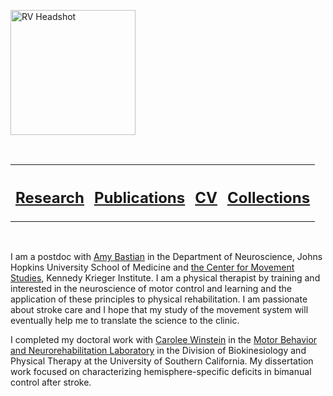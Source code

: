 <!-- ---
# 
# title: Rini Varghese
--- -->

<p align="left">
  <img width="200" src="https://raw.githubusercontent.com/rinivarg/rinivarg.github.io/main/_data/RVarghese_professional-removebg_smaller_even.jpg" 
  alt="RV Headshot">
</p>
<br>
<table><tr><th>
 
## [Research](http://rinivarg.github.io/research/)</th><th>
## [Publications](http://rinivarg.github.io/publications/)</th><th>
## [CV](http://rinivarg.github.io/cv/)</th><th>
## [Collections](http://rinivarg.github.io/collections/)</th>
  
<tr></table>
<br>
  
I am a postdoc with [Amy Bastian](https://www.hopkinsmedicine.org/profiles/details/amy-bastian) in the Department of Neuroscience, Johns Hopkins University School of Medicine and [the Center for Movement Studies](https://www.kennedykrieger.org/research/centers-labs-cores/center-for-movement-studies), Kennedy Krieger Institute. I am a physical therapist by training and interested in the neuroscience of motor control and learning and the application of these principles to physical rehabilitation. I am passionate about stroke care and I hope that my study of the movement system will eventually help me to translate the science to the clinic. 

I completed my doctoral work with [Carolee Winstein](https://pt.usc.edu/faculty/carolee-j-winstein-phd-pt-fapta/) in the [Motor Behavior and Neurorehabilitation Laboratory](https://www.mbnl.usc.edu) in the Division of Biokinesiology and Physical Therapy at the University of Southern California. My dissertation work focused on characterizing hemisphere-specific deficits in bimanual control after stroke. 
